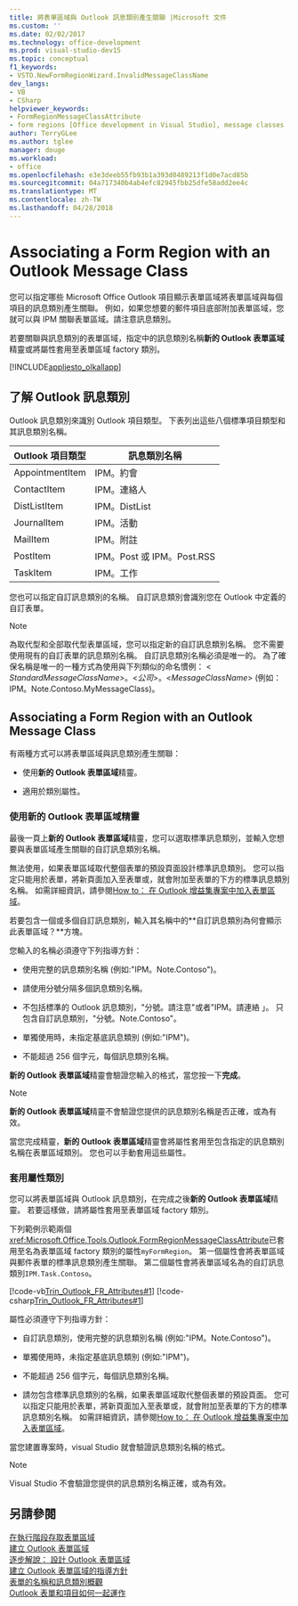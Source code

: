 ```yaml
---
title: 將表單區域與 Outlook 訊息類別產生關聯 |Microsoft 文件
ms.custom: ''
ms.date: 02/02/2017
ms.technology: office-development
ms.prod: visual-studio-dev15
ms.topic: conceptual
f1_keywords:
- VSTO.NewFormRegionWizard.InvalidMessageClassName
dev_langs:
- VB
- CSharp
helpviewer_keywords:
- FormRegionMessageClassAttribute
- form regions [Office development in Visual Studio], message classes
author: TerryGLee
ms.author: tglee
manager: douge
ms.workload:
- office
ms.openlocfilehash: e3e3deeb55fb93b1a393d0489213f1d0e7acd85b
ms.sourcegitcommit: 04a717340b4ab4efc82945fbb25dfe58add2ee4c
ms.translationtype: MT
ms.contentlocale: zh-TW
ms.lasthandoff: 04/28/2018
---
```

# <a name="associating-a-form-region-with-an-outlook-message-class"></a>Associating a Form Region with an Outlook Message Class
  您可以指定哪些 Microsoft Office Outlook 項目顯示表單區域將表單區域與每個項目的訊息類別產生關聯。 例如，如果您想要的郵件項目底部附加表單區域，您就可以與 IPM 關聯表單區域。請注意訊息類別。  
  
 若要關聯與訊息類別的表單區域，指定中的訊息類別名稱**新的 Outlook 表單區域**精靈或將屬性套用至表單區域 factory 類別。  
  
 [!INCLUDE[appliesto_olkallapp](../vsto/includes/appliesto-olkallapp-md.md)]  
  
## <a name="understanding-outlook-message-classes"></a>了解 Outlook 訊息類別  
 Outlook 訊息類別來識別 Outlook 項目類型。 下表列出這些八個標準項目類型和其訊息類別名稱。  
  
|Outlook 項目類型|訊息類別名稱|  
|-----------------------|------------------------|  
|AppointmentItem|IPM。約會|  
|ContactItem|IPM。連絡人|  
|DistListItem|IPM。DistList|  
|JournalItem|IPM。活動|  
|MailItem|IPM。附註|  
|PostItem|IPM。Post 或 IPM。Post.RSS|  
|TaskItem|IPM。工作|  
  
 您也可以指定自訂訊息類別的名稱。 自訂訊息類別會識別您在 Outlook 中定義的自訂表單。  
  
> [!NOTE]  
>  為取代型和全部取代型表單區域，您可以指定新的自訂訊息類別名稱。 您不需要使用現有的自訂表單的訊息類別名稱。 自訂訊息類別名稱必須是唯一的。 為了確保名稱是唯一的一種方式為使用與下列類似的命名慣例： \< *StandardMessageClassName*>。\<*公司*>。\<*MessageClassName*> (例如： IPM。Note.Contoso.MyMessageClass)。  
  
## <a name="associating-a-form-region-with-an-outlook-message-class"></a>Associating a Form Region with an Outlook Message Class  
 有兩種方式可以將表單區域與訊息類別產生關聯：  
  
-   使用**新的 Outlook 表單區域**精靈。  
  
-   適用於類別屬性。  
  
### <a name="using-the-new-outlook-form-region-wizard"></a>使用新的 Outlook 表單區域精靈  
 最後一頁上**新的 Outlook 表單區域**精靈，您可以選取標準訊息類別，並輸入您想要與表單區域產生關聯的自訂訊息類別名稱。  
  
 無法使用，如果表單區域取代整個表單的預設頁面設計標準訊息類別。 您可以指定只能用於表單，將新頁面加入至表單或，就會附加至表單的下方的標準訊息類別名稱。 如需詳細資訊，請參閱[How to： 在 Outlook 增益集專案中加入表單區域](../vsto/how-to-add-a-form-region-to-an-outlook-add-in-project.md)。  
  
 若要包含一個或多個自訂訊息類別，輸入其名稱中的**自訂訊息類別為何會顯示此表單區域？**方塊。  
  
 您輸入的名稱必須遵守下列指導方針：  
  
-   使用完整的訊息類別名稱 (例如:"IPM。Note.Contoso")。  
  
-   請使用分號分隔多個訊息類別名稱。  
  
-   不包括標準的 Outlook 訊息類別，"分號。請注意"或者"IPM。請連絡 」。 只包含自訂訊息類別，"分號。Note.Contoso"。  
  
-   單獨使用時，未指定基底訊息類別 (例如:"IPM")。  
  
-   不能超過 256 個字元，每個訊息類別名稱。  
  
 **新的 Outlook 表單區域**精靈會驗證您輸入的格式，當您按一下**完成**。  
  
> [!NOTE]  
>  **新的 Outlook 表單區域**精靈不會驗證您提供的訊息類別名稱是否正確，或為有效。  
  
 當您完成精靈，**新的 Outlook 表單區域**精靈會將屬性套用至包含指定的訊息類別名稱在表單區域類別。 您也可以手動套用這些屬性。  
  
### <a name="applying-class-attributes"></a>套用屬性類別  
 您可以將表單區域與 Outlook 訊息類別，在完成之後**新的 Outlook 表單區域**精靈。 若要這樣做，請將屬性套用至表單區域 factory 類別。  
  
 下列範例示範兩個<xref:Microsoft.Office.Tools.Outlook.FormRegionMessageClassAttribute>已套用至名為表單區域 factory 類別的屬性`myFormRegion`。 第一個屬性會將表單區域與郵件表單的標準訊息類別產生關聯。 第二個屬性會將表單區域名為的自訂訊息類別`IPM.Task.Contoso`。  
  
 [!code-vb[Trin_Outlook_FR_Attributes#1](../vsto/codesnippet/VisualBasic/Trin_Outlook_FR_Attributes/FormRegion1.vb#1)]
 [!code-csharp[Trin_Outlook_FR_Attributes#1](../vsto/codesnippet/CSharp/Trin_Outlook_FR_Attributes/FormRegion1.cs#1)]  
  
 屬性必須遵守下列指導方針：  
  
-   自訂訊息類別，使用完整的訊息類別名稱 (例如:"IPM。Note.Contoso")。  
  
-   單獨使用時，未指定基底訊息類別 (例如:"IPM")。  
  
-   不能超過 256 個字元，每個訊息類別名稱。  
  
-   請勿包含標準訊息類別的名稱，如果表單區域取代整個表單的預設頁面。 您可以指定只能用於表單，將新頁面加入至表單或，就會附加至表單的下方的標準訊息類別名稱。 如需詳細資訊，請參閱[How to： 在 Outlook 增益集專案中加入表單區域](../vsto/how-to-add-a-form-region-to-an-outlook-add-in-project.md)。  
  
 當您建置專案時，visual Studio 就會驗證訊息類別名稱的格式。  
  
> [!NOTE]  
>  Visual Studio 不會驗證您提供的訊息類別名稱正確，或為有效。  
  
## <a name="see-also"></a>另請參閱  
 [在執行階段存取表單區域](../vsto/accessing-a-form-region-at-run-time.md)   
 [建立 Outlook 表單區域](../vsto/creating-outlook-form-regions.md)   
 [逐步解說： 設計 Outlook 表單區域](../vsto/walkthrough-designing-an-outlook-form-region.md)   
 [建立 Outlook 表單區域的指導方針](../vsto/guidelines-for-creating-outlook-form-regions.md)   
 [表單的名稱和訊息類別概觀](http://msdn.microsoft.com/library/office/ff867629.aspx)   
 [Outlook 表單和項目如何一起運作](http://msdn.microsoft.com/library/office/ff869706.aspx)  
  
  